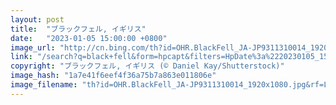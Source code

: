 ```yaml
---
layout: post
title:  "ブラックフェル, イギリス"
date:   "2023-01-05 15:00:00 +0800"
image_url: "http://cn.bing.com/th?id=OHR.BlackFell_JA-JP9311310014_1920x1080.jpg&rf=LaDigue_1920x1080.jpg&pid=hp"
link: "/search?q=black+fell&form=hpcapt&filters=HpDate%3a%2220230105_1500%22"
copyright: "ブラックフェル, イギリス (© Daniel Kay/Shutterstock)"
image_hash: "1a7e41f6eef4f36a75b7a863e011806e"
image_filename: "th?id=OHR.BlackFell_JA-JP9311310014_1920x1080.jpg&rf=LaDigue_1920x1080.jpg&pid=hp"
---
```

